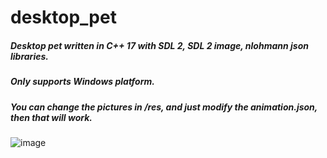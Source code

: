 # desktop_pet
##### Desktop pet written in C++ 17 with SDL 2, SDL 2 image, nlohmann json libraries. 
##### Only supports Windows platform. 
##### You can change the pictures in /res, and just modify the animation.json, then that will work.

![image](https://github.com/yuanluo2/desktop_pet/assets/49439486/c7d668ce-b3e7-477e-bff7-97c4031d1db3)

